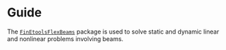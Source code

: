 # Guide

The [`FinEtoolsFlexBeams`](https://petrkryslucsd.github.io/FinEtoolsFlexBeams.jl/latest/index.html) package is used to solve static and dynamic linear and nonlinear  problems involving beams.


